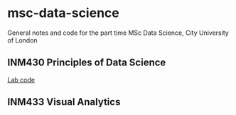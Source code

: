 # msc-data-science

General notes and code for the part time MSc Data Science, City University of London

## INM430 Principles of Data Science

[Lab code](INM430/src)

## INM433 Visual Analytics 

